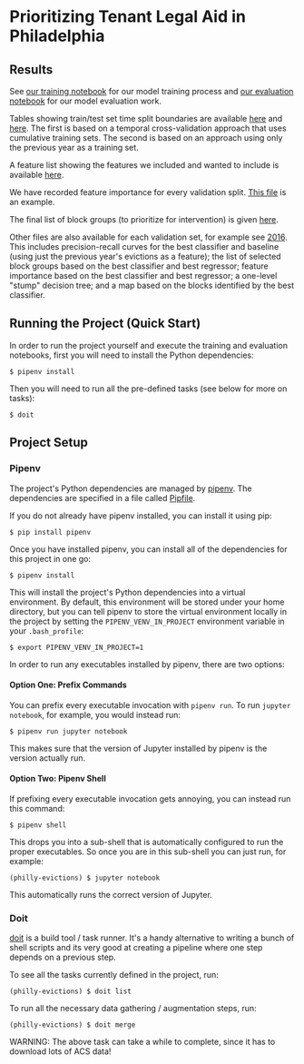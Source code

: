 # Prioritizing Tenant Legal Aid in Philadelphia
## Results
See [our training notebook](train.ipynb) for our model training process and
[our evaluation notebook](evaluation.ipynb) for our model evaluation work. 

Tables showing train/test set time split boundaries are available
[here](./results/time_splits/time_split_ay.csv) and [here](./results/time_splits/time_split_ly.csv). The first is based on a temporal cross-validation approach that uses cumulative training sets. The second is based on an approach using only the previous year as a training set. 

A feature list showing the features we included and wanted to include is available
[here](./results/final_feature_list.csv).

We have recorded feature importance for every validation split. [This
file](./results/2016/clf_feature_importance.csv) is an example.

The final list of block groups (to prioritize for intervention) is given
[here](./results/2016/clf_selected_blocks.csv).

Other files are also available for each validation set, for
example see [2016](./results/2016). This includes precision-recall curves for the best classifier and baseline (using just the previous year's evictions as a feature); the list of selected block groups based on the best classifier and best regressor; feature importance based on the best classifier and best regressor; a one-level "stump" decision tree; and a map based on the blocks identified by the best classifier. 


## Running the Project (Quick Start)
In order to run the project yourself and execute the training and evaluation
notebooks, first you will need to install the Python dependencies:
```
$ pipenv install
```

Then you will need to run all the pre-defined tasks (see below for more on
tasks):
```
$ doit
```

## Project Setup
### Pipenv
The project's Python dependencies are managed by
[pipenv](https://github.com/pypa/pipenv). The dependencies are specified in a
file called [Pipfile](Pipfile).

If you do not already have pipenv installed, you can install it using pip:
```
$ pip install pipenv
```

Once you have installed pipenv, you can install all of the dependencies for
this project in one go:
```
$ pipenv install
```

This will install the project's Python dependencies into a virtual environment.
By default, this environment will be stored under your home directory, but you
can tell pipenv to store the virtual environment locally in the project by
setting the `PIPENV_VENV_IN_PROJECT` environment variable in your
`.bash_profile`:
```
$ export PIPENV_VENV_IN_PROJECT=1
```

In order to run any executables installed by pipenv, there are two options:

#### Option One: Prefix Commands
You can prefix every executable invocation with `pipenv run`. To run `jupyter
notebook`, for example, you would instead run:
```
$ pipenv run jupyter notebook
```

This makes sure that the version of Jupyter installed by pipenv is the version
actually run.

#### Option Two: Pipenv Shell
If prefixing every executable invocation gets annoying, you can instead run
this command:
```
$ pipenv shell
```

This drops you into a sub-shell that is automatically configured to run the
proper executables. So once you are in this sub-shell you can just run, for
example:
```
(philly-evictions) $ jupyter notebook
```

This automatically runs the correct version of Jupyter.

### Doit
[doit](http://pydoit.org/) is a build tool / task runner. It's a handy
alternative to writing a bunch of shell scripts and its very good at creating a
pipeline where one step depends on a previous step.

To see all the tasks currently defined in the project, run:
```
(philly-evictions) $ doit list
```

To run all the necessary data gathering / augmentation steps, run:
```
(philly-evictions) $ doit merge
```

WARNING: The above task can take a while to complete, since it has to download
lots of ACS data!
